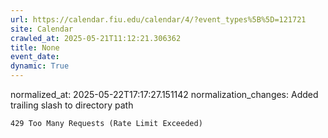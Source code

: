 ```yaml
---
url: https://calendar.fiu.edu/calendar/4/?event_types%5B%5D=121721
site: Calendar
crawled_at: 2025-05-21T11:12:21.306362
title: None
event_date: 
dynamic: True
---
```

normalized_at: 2025-05-22T17:17:27.151142
normalization_changes: Added trailing slash to directory path

```
429 Too Many Requests (Rate Limit Exceeded)

```

